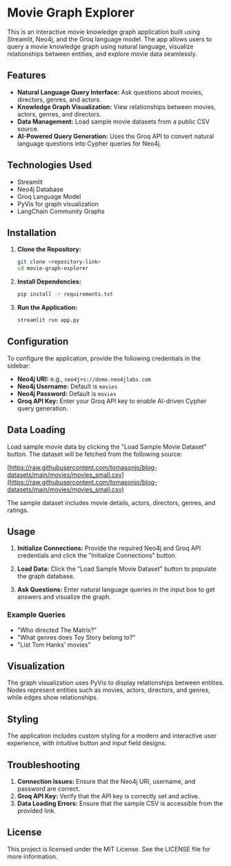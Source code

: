 # Movie Graph Explorer

This is an interactive movie knowledge graph application built using Streamlit, Neo4j, and the Groq language model. The app allows users to query a movie knowledge graph using natural language, visualize relationships between entities, and explore movie data seamlessly.

## Features

- **Natural Language Query Interface:** Ask questions about movies, directors, genres, and actors.
- **Knowledge Graph Visualization:** View relationships between movies, actors, genres, and directors.
- **Data Management:** Load sample movie datasets from a public CSV source.
- **AI-Powered Query Generation:** Uses the Groq API to convert natural language questions into Cypher queries for Neo4j.

## Technologies Used

- Streamlit
- Neo4j Database
- Groq Language Model
- PyVis for graph visualization
- LangChain Community Graphs

## Installation

1. **Clone the Repository:**
   ```bash
   git clone <repository-link>
   cd movie-graph-explorer
   ```

2. **Install Dependencies:**
   ```bash
   pip install -r requirements.txt
   ```

3. **Run the Application:**
   ```bash
   streamlit run app.py
   ```

## Configuration

To configure the application, provide the following credentials in the sidebar:

- **Neo4j URI:** e.g., `neo4j+s://demo.neo4jlabs.com`
- **Neo4j Username:** Default is `movies`
- **Neo4j Password:** Default is `movies`
- **Groq API Key:** Enter your Groq API key to enable AI-driven Cypher query generation.

## Data Loading

Load sample movie data by clicking the "Load Sample Movie Dataset" button. The dataset will be fetched from the following source:

[https://raw.githubusercontent.com/tomasonjo/blog-datasets/main/movies/movies_small.csv](https://raw.githubusercontent.com/tomasonjo/blog-datasets/main/movies/movies_small.csv)

The sample dataset includes movie details, actors, directors, genres, and ratings.

## Usage

1. **Initialize Connections:** Provide the required Neo4j and Groq API credentials and click the "Initialize Connections" button.

2. **Load Data:** Click the "Load Sample Movie Dataset" button to populate the graph database.

3. **Ask Questions:** Enter natural language queries in the input box to get answers and visualize the graph.

### Example Queries

- "Who directed The Matrix?"
- "What genres does Toy Story belong to?"
- "List Tom Hanks' movies"

## Visualization

The graph visualization uses PyVis to display relationships between entities. Nodes represent entities such as movies, actors, directors, and genres, while edges show relationships.

## Styling

The application includes custom styling for a modern and interactive user experience, with intuitive button and input field designs.

## Troubleshooting

1. **Connection Issues:** Ensure that the Neo4j URI, username, and password are correct.
2. **Groq API Key:** Verify that the API key is correctly set and active.
3. **Data Loading Errors:** Ensure that the sample CSV is accessible from the provided link.

## License

This project is licensed under the MIT License. See the LICENSE file for more information.

